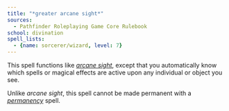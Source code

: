 ```yaml
---
title: "*greater arcane sight*"
sources:
  - Pathfinder Roleplaying Game Core Rulebook
school: divination
spell_lists:
  - {name: sorcerer/wizard, level: 7}
---
```


This spell functions like [*arcane sight*](/spells/arcane-sight/), except that you automatically know which spells or magical effects are active upon any individual or object you see.

Unlike *arcane sight*, this spell cannot be made permanent with a [*permanency*](/spells/permanency/) spell.

